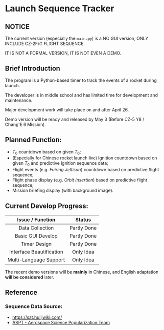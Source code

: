 # Launch Sequence Tracker

## NOTICE

The current version (especially the `main.py`) is a NO GUI version, ONLY INCLUDE CZ-2F/G FLIGHT SEQUENCE.

IT IS NOT A FORMAL VERSION, IT IS NOT EVEN A DEMO.

## Brief Introduction

The program is a Python-based timer to track the events of a rocket during launch.

The developer is in middle school and has limited time for development and maintenance.

Major development work will take place on and after April 26.

Demo version will be ready and released by May 3 (Before CZ-5 Y8 / Chang'E 6 Mission).

## Planned Function:
- $T_0$ countdown based on given $T_0$;
- (Especially for Chinese rocket launch live) Ignition countdown based on given $T_0$ and predictive ignition sequence data;
- Flight events (e.g. *Fairing Jettison*) countdown based on predictive flight sequence;
- Flight phase display (e.g. *Orbit Insertion*) based on predictive flight sequence;
- Mission briefing display (with background image).

## Current Develop Progress:
|Issue / Function|Status|
|:-:|:-:|
|Data Collection|Partly Done|
|Basic GUI Develop|Partly Done|
|Timer Design|Partly Done|
|Interface Beautification|Only Idea|
|Multi-Language Support|Only Idea|

The recent demo versions will be **mainly** in Chinese, and English adaptation **will be considered** later.

## Reference
### Sequence Data Source:
- https://sat.huijiwiki.com/
- [ASPT - Aerospace Science Popularization Team](https://space.bilibili.com/442706857)
